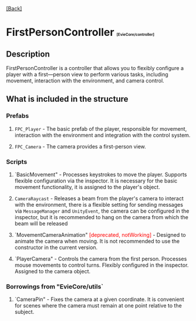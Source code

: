 [[Back]](./main.md)

# FirstPersonController <span style="font-size: 10px">[EvieCore/controller]</span>

## Description 

FirstPersonController is a сontroller that allows you to flexibly configure a player with a first—person view to perform various tasks, including movement, interaction with the environment, and camera control.

## What is included in the structure

### Prefabs

1. ``FPC_Player`` - The basic prefab of the player, responsible for movement, interaction with the environment and integration with the control system.

2. ``FPC_Camera`` - The camera provides a first-person view.

### Scripts

1. `BasicMovement" - Processes keystrokes to move the player. Supports flexible configuration via the inspector. It is necessary for the basic movement functionality, it is assigned to the player's object.

2. ``CameraRaycast`` - Releases a beam from the player's camera to interact with the environment, there is a flexible setting for sending messages via `MessageManager` and `UnityEvent`, the camera can be configured in the inspector, but it is recommended to hang on the camera from which the beam will be released

3. `MovementCameraAnimation" <font color="red">[deprecated, notWorking]</font> - Designed to animate the camera when moving. It is not recommended to use the constructor in the current version.

4. `PlayerCamera" - Controls the camera from the first person. Processes mouse movements to control turns. Flexibly configured in the inspector. Assigned to the camera object.

### Borrowings from "EvieCore/utils`

1. `CameraPin" - Fixes the camera at a given coordinate. It is convenient for scenes where the camera must remain at one point relative to the subject.